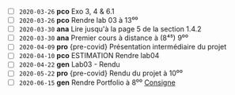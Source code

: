 - [ ] `2020-03-26` **pco** Exo 3, 4 & 6.1
- [ ] `2020-03-26` **pco** Rendre lab 03 à 13⁰⁰
- [ ] `2020-03-30` **ana** Lire jusqu'à la page 5 de la section 1.4.2
- [ ] `2020-03-30` **ana** Premier cours à distance à (8⁴⁵) 9⁰⁰
- [ ] `2020-04-09` **pro** {pre-covid} Présentation intermédiaire du projet
- [ ] `2020-04-10` **pco** ESTIMATION Rendre lab04
- [ ] `2020-04-22` **gen** Lab03 - Rendu
- [ ] `2020-05-22` **pro** {pre-covid} Rendu du projet à 10⁰⁰
- [ ] `2020-06-15` **gen** Rendre Portfolio à 8⁰⁰ [Consigne](https://cyberlearn.hes-so.ch/mod/page/view.php?id=1102941)
